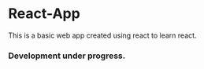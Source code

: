 # React-App
This is a basic web app created using react to learn react.

### Development under progress.
